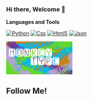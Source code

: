 ### Hi there, Welcome 👋

__Languages and Tools__

[![Python](https://img.shields.io/badge/Python-green?style=for-the-badge&logo=python)](https://www.w3schools.com/python/default.asp)
[![Css](https://img.shields.io/badge/Css-blue?style=for-the-badge&logo=css)](https://www.w3schools.com/whatis/whatis_css.asp)
[![Html5](https://img.shields.io/badge/Html5-orange?style=for-the-badge&logo=html5)](https://www.w3schools.com/whatis/whatis_html.asp)
[![Json](https://img.shields.io/badge/Json-yellow?style=for-the-badge&logo=json)](https://www.w3schools.com/whatis/whatis_json.asp)

<a href="https://monkeytype.com/profile/Oleksandr_Z" target="_blank">
  <img src="https://github.com/GyperLoop/GyperLoop/blob/main/assets/MyMonkeytype.png" alt="App Store" width="180"/>
</a>

## Follow Me!
